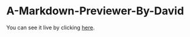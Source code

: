 # A-Markdown-Previewer-By-David

You can see it live by clicking [here](https://birdandthebees.github.io/A-Markdown-Previewer-By-David/).

